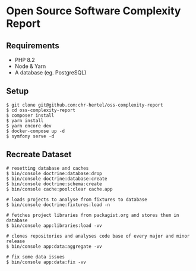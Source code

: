 Open Source Software Complexity Report
======================================

Requirements
------------

* PHP 8.2
* Node & Yarn
* A database (eg. PostgreSQL)

Setup
-----

```
$ git clone git@github.com:chr-hertel/oss-complexity-report
$ cd oss-complexity-report
$ composer install
$ yarn install
$ yarn encore dev
$ docker-compose up -d
$ symfony serve -d
```

Recreate Dataset
----------------

```
# resetting database and caches
$ bin/console doctrine:database:drop
$ bin/console doctrine:database:create
$ bin/console doctrine:schema:create
$ bin/console cache:pool:clear cache.app

# loads projects to analyse from fixtures to database
$ bin/console doctrine:fixtures:load -n

# fetches project libraries from packagist.org and stores them in database
$ bin/console app:libraries:load -vv

# clones repositories and analyses code base of every major and minor release
$ bin/console app:data:aggregate -vv

# fix some data issues
$ bin/console app:data:fix -vv
```
